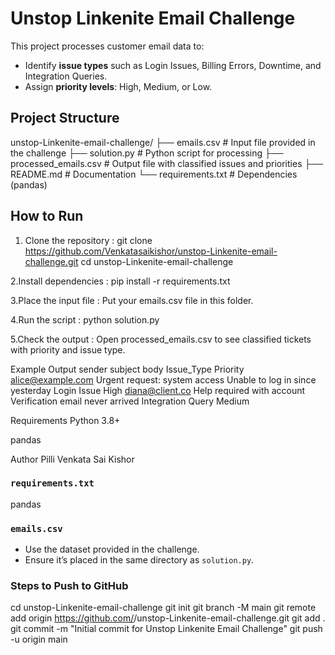# Unstop Linkenite Email Challenge

This project processes customer email data to:
- Identify **issue types** such as Login Issues, Billing Errors, Downtime, and Integration Queries.
- Assign **priority levels**: High, Medium, or Low.

## Project Structure
unstop-Linkenite-email-challenge/
├── emails.csv # Input file provided in the challenge
├── solution.py # Python script for processing
├── processed_emails.csv # Output file with classified issues and priorities
├── README.md # Documentation
└── requirements.txt # Dependencies (pandas)

## How to Run

1. Clone the repository :
 git clone https://github.com/Venkatasaikishor/unstop-Linkenite-email-challenge.git
 cd unstop-Linkenite-email-challenge
   
2.Install dependencies :
pip install -r requirements.txt

3.Place the input file :
Put your emails.csv file in this folder.

4.Run the script :
python solution.py

5.Check the output :
Open processed_emails.csv to see classified tickets with priority and issue type.

Example Output
sender	subject	body	Issue_Type	Priority
alice@example.com	Urgent request: system access	Unable to log in since yesterday	Login Issue	High
diana@client.co	Help required with account	Verification email never arrived	Integration Query	Medium

Requirements
Python 3.8+

pandas

Author
Pilli Venkata Sai Kishor

### `requirements.txt`
pandas

### `emails.csv`
- Use the dataset provided in the challenge.
- Ensure it’s placed in the same directory as `solution.py`.


### Steps to Push to GitHub
cd unstop-Linkenite-email-challenge
git init
git branch -M main
git remote add origin https://github.com/<your-username>/unstop-Linkenite-email-challenge.git
git add .
git commit -m "Initial commit for Unstop Linkenite Email Challenge"
git push -u origin main
